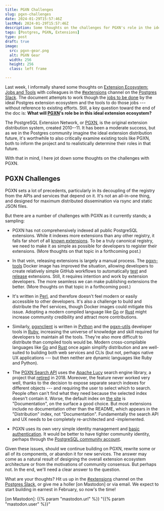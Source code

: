 ```yaml
---
title: PGXN Challenges
slug: pgxn-challenges
date: 2024-01-29T15:57:46Z
lastMod: 2024-01-29T15:57:46Z
description: Some thoughts on the challenges for PGXN's role in the ideal PostgreSQL extension ecosystem of the future?
tags: [Postgres, PGXN, Extensions]
type: post
draft: true
image:
  src: pgxn-gear.png
  alt: PGXN Gear
  width: 256
  height: 256
  class: left frame

---
```


Last week, I informally shared some thoughts on [Extension Ecosystem: Jobs and
Tools] with colleagues in the [#extensions] channel on the [Postgres Slack]. The
document attempts to work though the [jobs to be done] by the ideal Postgres
extension ecosystem and the tools to do those jobs --- without reference to
existing efforts. Still, a key question toward the end of the doc is: **What
will [PGXN]'s role be in this ideal extension ecosystem?**

The PostgreSQL Extension Network, or [PGXN], is the original extension
distribution system, created 2010--11. It has been a moderate success, but as we
in the Postgres community imagine the ideal extension distribution future, it's
worthwhile to also critically examine existing tools like PGXN, both to inform
the project and to realistically determine their roles in that future.

With that in mind, I here jot down some thoughts on the challenges with PGXN.

PGXN Challenges
---------------

PGXN sets a lot of precedents, particularly in its decoupling of the registry
from the APIs and services that depend on it. It's not an all-in-one thing, and
designed for maximum distributed dissemination via rsync and static JSON files.

But there are a number of challenges with PGXN as it currently stands; a
sampling:

*   PGXN has not comprehensively indexed all public PostgreSQL extensions. While
    it indexes more extensions than any other registry, it falls far short of
    all [known extensions]. To be a truly canonical registry, we need to make it
    as simple as possible for developers to register their extensions. (More
    thoughts on that topic in a forthcoming post.)
    
*   In that vein, releasing extensions is largely a manual process. The
    [pgxn-tools] Docker image has improved the situation, allowing developers to
    create relatively simple GitHub workflows to automatically [test] and
    [release] extensions. Still, it requires intention and work by extension
    developers. The more seamless we can make publishing extensions the better.
    (More thoughts on that topic in a forthcoming post.)

*   It's written in [Perl], and therefore doesn't feel modern or easily
    accessible to other developers. It's also a challenge to build and
    distribute the Perl services, though Docker images could mitigate this
    issue. Adopting a modern compiled language like [Go] or [Rust] might
    increase community credibility and attract more contributions.

*   Similarly, [pgxnclient] is written in [Python] and the [pgxn-utils]
    developer tools in [Ruby], increasing the universe of knowledge and skill
    required for developers to maintain all the tools. They're also more
    difficult to distribute than compiled tools would be. Modern
    cross-compilable languages like [Go] and [Rust] once again simplify
    distribution and are well-suited to building both web services and CLIs (but
    not, perhaps native UX applications ---  but then neither are dynamic
    languages like Ruby and Python).

*   The [PGXN Search API] uses the [Apache Lucy] search engine library, a
    project that [retired] in 2018. Moreover, the feature never worked very
    well, thanks to the decision to expose separate search indexes for different
    objects --- and requiring the user to select which to search. People often
    can't find what they need because the selected index doesn't contain it.
    Worse, the default index on [the site][pgxn] is "Documentation", on the
    surface a good choice. But most extensions include no documentation other
    than the README, which appears in the "Distribution" index, not
     "Documentation". Fundamentally the search API and UX needs to be completely
    re-architected and -implemented.

*   PGXN uses its own very simple identity management and [basic
    authentication]. It would be better to have tighter community identity,
    perhaps through the [PostgreSQL community account].

Given these issues, should we continue building on PGXN, rewrite some or all of
its components, or abandon it for new services. The answer may come as a natural
result of designing the overall extension ecosystem architecture or from the
motivations of community consensus. But perhaps not. In the end, we'll need a
clear answer to the question.

What are your thoughts? Hit us up in the [#extensions] channel on the [Postgres
Slack], or give me a holler [on Mastodon] or via email. We expect to start
building in earnest in February, so now's the time!

  [Extension Ecosystem: Jobs and Tools]: https://gist.github.com/theory/898c8802937ad8361ccbcc313054c29d
  [#extensions]: https://postgresteam.slack.com/archives/C056ZA93H1A
    "Postgres Slack/#extensions: Extensions and extension-related accessories"
  [Postgres Slack]: https://pgtreats.info/slack-invite
    "Join the Postgres Slack"
  [jobs to be done]: https://strategyn.com/jobs-to-be-done/jobs-to-be-done-theory/
  [PGXN]: https://pgxn.org "The postgreSQL Extension Network"
  [known extensions]: https://gist.github.com/joelonsql/e5aa27f8cc9bd22b8999b7de8aee9d47
    "GitHub Gist: 🗺🐘 1000+ PostgreSQL EXTENSIONs"
  [pgxn-tools]: https://github.com/pgxn/docker-pgxn-tools
    "pgxn/docker-pgxn-tools: Test image for PostgreSQL & PGXN extensions"
  [test]: https://github.com/theory/kv-pair/blob/main/.github/workflows/ci.yml
    "kv-pair extension CI workflow"
  [release]: https://github.com/theory/kv-pair/blob/main/.github/workflows/release.yml
    "kv-pair extension release workflow"
  [Perl]: https://www.perl.org
    "Perl is a highly capable, feature-rich programming language with over 36 years of development."
  [Go]: https://go.dev "Build simple, secure, scalable systems with Go"
  [Rust]: https://www.rust-lang.org
    "A language empowering everyone to build reliable and efficient software"
  [pgxnclient]: https://pgxn.github.io/pgxnclient/
    "PGXN Client’s documentation"
  [Python]: https://www.python.org
    "Python is a programming language that lets you work quickly and integrate systems more effectively"
  [pgxn-utils]: https://github.com/guedes/pgxn-utils
    "PGXN extension development and release utilities"
  [Ruby]: https://www.ruby-lang.org/
    "A dynamic, open source programming language with a focus on simplicity and productivity."
  [PGXN Search API]: https://github.com/pgxn/pgxn-api/wiki/search-api
  [Apache Lucy]: https://lucy.apache.org
    "A “loose C” port of the Apache Lucene™ search engine library for Java."
  [retired]: https://attic.apache.org/projects/lucy.html
    "Apache Lucy moved into the Attic in June 2018"
  [basic authentication]: https://en.wikipedia.org/wiki/Basic_access_authentication
    "Wikipedia: “Basic access authentication”"
  [PostgreSQL community account]: https://www.postgresql.org/account/
    "Your PostgreSQL community account"
  [on Mastodon]: {{% param "mastodon.url" %}} "{{% param "mastodon.user" %}}"
